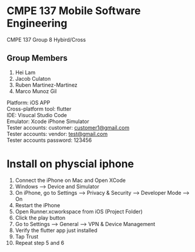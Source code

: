 # CMPE 137 Mobile Software Engineering
CMPE 137 Group 8 Hybird/Cross <br>
## Group Members
1. Hei Lam
2. Jacob Culaton
3. Ruben Martinez-Martinez
4. Marco Munoz Gil<br>

Platform: iOS APP<br>
Cross-platform tool: flutter<br>
IDE: Visucal Studio Code<br>
Emulator: Xcode iPhone Simulator<br>
Tester accounts: customer: customer1@gmail.com<br>
Tester accounts: vendor: test@gmail.com<br>
Tester accounts password: 123456<br>


# Install on physcial iphone
1. Connect the iPhone on Mac and Open XCode
2. Windows --> Device and Simulator
3. On iPhone, go to Settings --> Privacy & Security --> Developer Mode --> On
4. Restart the iPhone
5. Open Runner.xcworkspace from iOS (Project Folder)
6. Click the play button
7. Go to Settings --> General --> VPN & Device Management
8. Verify the flutter app just installed
9. Tap Trust
10. Repeat step 5 and 6 
